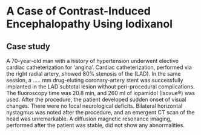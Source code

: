# A Case of Contrast-Induced Encephalopathy Using Iodixanol
## Case study
A 70-year-old man with a history of hypertension underwent elective cardiac catheterization for ‘angina’. 
Cardiac catheterization, performed via the right radial artery, showed 80% stenosis of the (LAD).
In the same session, a ..... mm drug-eluting coronary-artery stent was successfully implanted in the LAD subtotal lesion without peri-procedural complications. 
The fluoroscopy time was 20.8 min, and 260 ml of iopamidol (Isovue®) was used. 
After the procedure, the patient developed sudden onset of visual changes. There were no focal neurological deficits. 
Bilateral horizontal nystagmus was noted after the procedure, and an emergent CT scan of the head was unremarkable.
A diffusion magnetic resonance imaging, performed after the patient was stable, did not show any abnormalities. 

